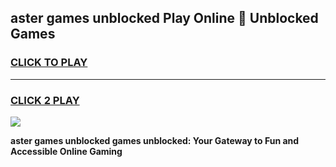 
## aster games unblocked Play Online 👋 Unblocked Games
<h3>
<a href="https://premium.freeplayer.one?title=aster_games_unblocked&ref=19F">CLICK TO PLAY</a></h3>
<hr>

<h3>
<a href="https://premium.freeplayer.one?title=aster_games_unblocked&ref=19F">CLICK 2 PLAY</a>
  
</h3>

<a href="https://premium.freeplayer.one?title=aster_games_unblocked&ref=19F"><img src="https://clearcache.store/games.png"></a>


**aster games unblocked games unblocked: Your Gateway to Fun and Accessible Online Gaming**
